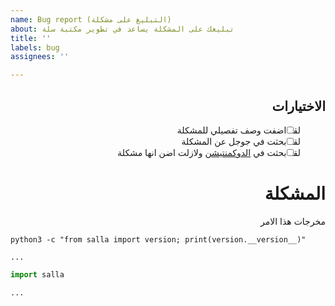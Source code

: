 ```yaml
---
name: Bug report (التبليغ على مشكلة)
about: تبليغك على المشكلة يساعد في تطوير مكتبة سلة
title: ''
labels: bug
assignees: ''

---
```


<div dir="rtl">

## الاختيارات

<!-- ضع حرف اكس داخل المربع اذ كنت قد نفذت المطلوب -->

* [ ] لقد اضفت وصف تفصيلي للمشكلة
* [ ] لقد بحثت في جوجل عن المشكلة
* [ ] لقد بحثت في [الدوكمنتيشن](https://github.com/TheAwiteb/salla/blob/main/README.md) ولازلت اضن انها مشكلة

# المشكلة

مخرجات هذا الامر

</div>

`python3 -c "from salla import version; print(version.__version__)"`


```
...
```

<!-- على قدر استطاعتك اوصف المشكلة الي تواجها مع كود يتضمن المشكلة: -->

```py
import salla

...
```

<!-- اذا كنت تريد ان تكتب بالعربية ازيل الكومنت عن التاق الذي بالاسفل واكتب فيه-->



<!-- 

<div dir="rtl">

اكتب هنا بالعربية

</div>

-->
